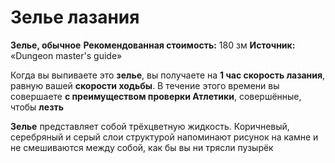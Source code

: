 # Зелье лазания

**Зелье, обычное**
**Рекомендованная стоимость:** 180 зм
**Источник:** «Dungeon master's guide»

Когда вы выпиваете это **зелье**, вы получаете на **1 час скорость лазания**, равную вашей **скорости ходьбы**. В течение этого времени вы совершаете **с преимуществом проверки Атлетики**, совершённые, чтобы **лезть**

**Зелье** представляет собой трёхцветную жидкость. Коричневый, серебряный и серый слои структурой напоминают рисунок на камне и не смешиваются между собой, как бы вы ни трясли пузырёк